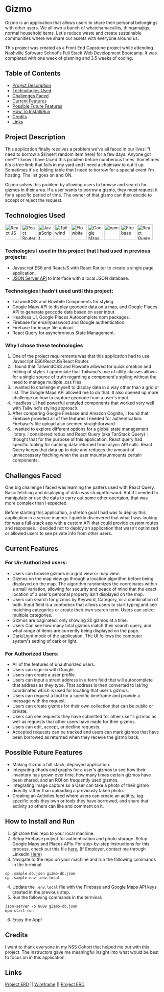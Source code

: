 # Gizmo

Gizmo is an application that allows users to share their personal belongings with other users. We all own a bunch of whatchamacallits, thingamajigs, normal household items. Let's reduce waste and create sustainable communities where we share our assets with everyone around us.

This project was created as a Front End Capstone project while attending Nashville Software School's Full Stack Web Development Bootcamp. It was completed with one week of planning and 3.5 weeks of coding.

## Table of Contents

- [Project Description](#project-description)
- [Technologies Used](#technologies-used)
- [Challenges Faced](#challenges-faced)
- [Current Features](#current-features)
- [Possible Future Features](#possible-future-features)
- [How To Install/Run](#how-to-install-and-run)
- [Credits](#credits)
- [Links](#links)

## Project Description

This application finally resolves a problem we've all faced in our lives: "I need to borrow a ${insert random item here} for a few days. Anyone got one?" I know I have faced this problem before numberous times. Sometimes it's a tree limb that falls in my yard and I need a chainsaw to cut it up. Sometimes it's a folding table that I need to borrow for a special event I'm hosting. The list goes on and ON.

Gizmo solves this problem by allowing users to browse and search for gizmos in their area. If a user wants to borrow a gizmo, they must request it for a specific period of time. The owner of that gizmo can then decide to accept or reject the request.

## Technologies Used

<a href="https://reactjs.org/" title="React JS"><img src="https://github.com/get-icon/geticon/raw/master/icons/react.svg" alt="React JS" width="50px" height="50px"></a>
<a href="https://reactrouter.com/en/main" title="React Router"><img src="https://reactrouter.com/_brand/react-router-mark-color.svg" alt="React Router" width="50px" height="50px"></a>
<a href="https://developer.mozilla.org/en-US/docs/Web/JavaScript" title="JavaScript"><img src="https://github.com/get-icon/geticon/raw/master/icons/javascript.svg" alt="JavaScript" width="50px" height="50px"></a>
<a href="https://tailwindcss.com/" title="Tailwind"><img src="https://github.com/get-icon/geticon/raw/master/icons/tailwindcss-icon.svg" alt="Tailwind" width="50px" height="50px"></a>
<a href="https://flowbite.com/" title="Flowbite"><img src="https://flowbite.com/images/logo.svg" alt="Flowbite" width="50px" height="50px"></a>
<a href="https://maps.google.com/" title="Google Maps"><img src="https://github.com/get-icon/geticon/blob/master/icons/google-maps.svg" alt="Google Maps" width="50px" height="50px"></a>
<a href="https://www.npmjs.com/" title="npm"><img src="https://github.com/get-icon/geticon/raw/master/icons/npm.svg" alt="npm" width="50px" height="50px"></a>
<a href="https://www.firebase.com/" title="Firebase"><img src="https://github.com/get-icon/geticon/raw/master/icons/firebase.svg" alt="Firebase" width="50px" height="50px"></a>
<a href="https://react-query-v3.tanstack.com/" title="React Query"><img src="https://react-query-v3.tanstack.com/_next/static/images/emblem-light-628080660fddb35787ff6c77e97ca43e.svg" alt="React Query" width="50px" height="50px"></a>

### Techologies I used in this project that I had used in previous projects:

- Javascript ES6 and ReactJS with React Router to create a single page application.
- <a href="https://github.com/typicode/json-server" title="JSON Server">JSON Server API</a> to interface with a local JSON database.

### Technologies I hadn't used until this project:

- TailwindCSS and Flowbite Components for styling.
- Google Maps API to display geocode data on a map, and Google Places API to generate geocode data based on user input.
- Headless UI, Google Places Autocomplete npm packages.
- Firebase for email/password and Google authentication.
- Firebase for image file upload.
- React Query for asynchronous State Management.

### Why I chose these technologies

1. One of the project requirements was that this application had to use Javascript ES6/ReactJS/React Router.
2. I found that TailwindCSS and Flowbite allowed for quick creation and editing of styles. I appreciate that Tailwind's use of utlity classes allows for a single source of truth regarding a component's styling without the need to manage multiple .css files.
3. I wanted to challenge myself to display data in a way other than a grid or list. The Google Maps API allowed me to do that. It also opened up more challenge on how to capture geocode from a user's input.
4. Headless UI had powerful unstyled components that worked very well with Tailwind's styling approach.
5. After comparing Google Firebase and Amazon Cognito, I found that Firebase provided all of the features I needed for authentication. Firebase's file upload also seemed straightforward
6. I wanted to explore different options for a global state management library. I considered redux and React Query (aka TanStack Query) I thought that for the purpose of this application, React query had specific tooling for caching data returned from async API calls. React Query keeps that data up to date and reduces the amount of unneccessary fetching when the user mounts/unmounts certain components.

## Challenges Faced

One big challenge I faced was learning the patters used with React Query. Basic fetching and displaying of data was straightforward. But if I needed to manipulate or use the data to carry out some other opertaion, that was more complex than I expected.

Before starting this application, a stretch goal I had was to deploy this application in a secure manner. I quickly discovered that what I was looking for was a full-stack app with a custom API that could provide custom routes and responses. I decided not to deploy an application that wasn't optimized or allowed users to see private info from other users.

## Current Features

### For Un-Authorized users:

- Users can browse gizmos in a grid view or map view.
- Gizmos on the map view go through a location algorithm before being displayed on the map. The algorithm randomizes the coordinates within a small variation, allowing for security and peace of mind that the exact location of a user's personal property isn't displayed on the map.
- Users can search for gizmos by Keyword, Category, or a combination of both. Input field is a combobox that allows users to start typing and see matching categories or create their own search term. Users can select multiple categories.
- Gizmos are paginated, only showing 20 gizmos at a time.
- Users Can see how many total gizmos match their search query, and what range of items are currently being displayed on the page.
- Dark/Light mode of the application. The UI follows the computer system's setting of dark or light.

### For Authorized Users:

- All of the features of unauthorized users.
- Users can sign-in with Google.
- Users can create a user profile.
- Users can input a street address in a form field that will autocomplete that address as they type. That address is then converted to lat/lng coordinates which is used for locating that user's gizmos.
- Users can request a tool for a specific timeframe and provide a message with the request.
- Users can create gizmos for their own collection that can be public or private.
- Users can see requests they have submitted for other user's gizmos as well as requests that other users have made for their gizmos.
- Users can edit, accept, or decline requests.
- Accepted requests can be tracked and users can mark gizmos that have been borrowed as returned when they recevie the gizmo back.

## Possible Future Features

- Making Gizmo a full stack, deployed application.
- Integrating charts and graphs for a user's gizmos to see how their inventory has grown over time, how many times certain gizmos have been shared, and an ROI on frequently used gizmos.
- Integrating image capture so a User can take a photo of their gizmo directly rather than uploading a previously taken photo.
- Creating an Activites feed where users can create an actitity, tag specific tools they own or tools they have borrowed, and share that activity so others can like and comment on it.

## How to Install and Run

1. git clone this repo to your local machine.
2. Setup Firebase project for authentication and photo storage. Setup Google Maps and Places APIs. For step-by-step instructions for this process, check out this file <a href="">here.</a> (If Employer, contact me through LinkedIn <a href="https://www.linkedin.com/in/jeremy-white-dev/" target="_blank">Here</a>)
3. Navigate to the repo on your machine and run the following commands in the terminal:

```
cp .sample.db.json gizmo-db.json
cp .sample.env .env.local

```

4. Update the `.env.local` file with the Firebase and Google Maps API keys created in the previous step.
5. Run the following commands in the terminal:

```
json-server -p 8088 gizmo-db.json
npm start run
```

6. Enjoy the App!

## Credits

I want to thank everyone in my NSS Cohort that helped me out with this project. The instructors gave me meaningful insight into what would be best to focus on in this application.

## Links

<a href="https://dbdiagram.io/d/637446b2c9abfc611172f52f" target="_blank">Project ERD</a> || <a href="https://dbdiagram.io/d/63bc1f9e6afaa541e5d14424" target="_blank">Wireframe</a> || <a href="https://dbdiagram.io/d/637446b2c9abfc611172f52f" target="_blank">Project ERD</a>
